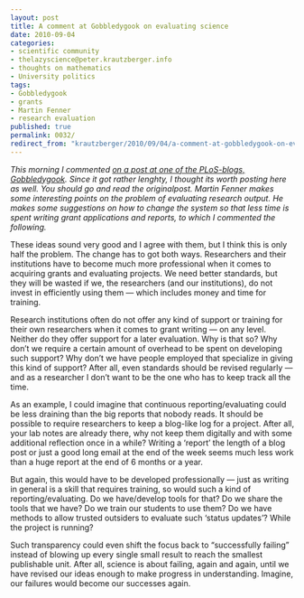 ```yaml
---
layout: post
title: A comment at Gobbledygook on evaluating science
date: 2010-09-04
categories:
- scientific community
- thelazyscience@peter.krautzberger.info
- thoughts on mathematics
- University politics
tags:
- Gobbledygook
- grants
- Martin Fenner
- research evaluation
published: true
permalink: 0032/
redirect_from: "krautzberger/2010/09/04/a-comment-at-gobbledygook-on-evaluating-science/"
---
```


_This morning I commented [on a post at one of the PLoS-blogs, Gobbledygook](http://blogs.plos.org/mfenner/2010/09/04/unmeasurable-science/). Since it got rather lenghty, I thought its worth posting here as well. You should go and read the originalpost. Martin Fenner makes some interesting points on the problem of evaluating research output. He makes some suggestions on how to change the system so that less time is spent writing grant applications and reports, to which I commented the following._

These ideas sound very good and I agree with them, but I think this is only half the problem. The change has to got both ways. Researchers and their institutions have to become much more professional when it comes to acquiring grants and evaluating projects. We need better standards, but they will be wasted if we, the researchers (and our institutions), do not invest in efficiently using them — which includes money and time for training.

Research institutions often do not offer any kind of support or training for their own researchers when it comes to grant writing — on any level. Neither do they offer support for a later evaluation. Why is that so? Why don’t we require a certain amount of overhead to be spent on developing such support? Why don’t we have people employed that specialize in giving this kind of support? After all, even standards should be revised regularly — and as a researcher I don’t want to be the one who has to keep track all the time.

As an example, I could imagine that continuous reporting/evaluating could be less draining than the big reports that nobody reads. It should be possible to require researchers to keep a blog-like log for a project. After all, your lab notes are already there, why not keep them digitally and with some additional reflection once in a while? Writing a ‘report’ the length of a blog post or just a good long email at the end of the week seems much less work than a huge report at the end of 6 months or a year.

But again, this would have to be developed professionally — just as writing in general is a skill that requires training, so would such a kind of reporting/evaluating. Do we have/develop tools for that? Do we share the tools that we have? Do we train our students to use them? Do we have methods to allow trusted outsiders to evaluate such ‘status updates’? While the project is running?

Such transparency could even shift the focus back to “successfully failing” instead of blowing up every single small result to reach the smallest publishable unit. After all, science is about failing, again and again, until we have revised our ideas enough to make progress in understanding. Imagine, our failures would become our successes again.
